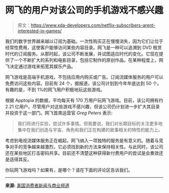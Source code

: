 # 网飞的用户对该公司的手机游戏不感兴趣

> 原文：<https://www.xda-developers.com/netflix-subscribers-arent-interested-in-games/>

我们的数字世界越来越以订阅为基础。一次性购买正在慢慢消失，因为它们让位于经常性费用，这使客户能够访问某些内容目录。网飞是一种可以追溯到 DVD 租赁时代的订阅服务。从那时起，该公司不断发展，并试图适应时代的变化。它现在提供了一个不断扩大的系列和电影目录，包括它制作的原创作品。在某种程度上，网飞决定通过游戏来拓宽其娱乐产品。

网飞游戏是高端手机游戏，不包括应用内购买或广告。订阅流媒体服务的用户可以免费访问这些内容。目前有 24 个，据报道，该公司计划到今年年底达到 50 个。有趣的是，不到 1%的网飞用户积极地玩这些游戏。

根据 Apptopia 的数据，平均每天有 170 万用户玩网飞游戏。目前，该公司拥有约 2.21 亿用户。尽管用户对这些游戏不感兴趣，但该公司仍计划进一步扩大其目录并投资于这一部门。网飞首席运营官 *Greg Peters* 表示:

> 我们将进行实验，尝试许多事情。但我要说，我们对长期目标的关注更多地集中在我们创造与宇宙、角色和我们正在构建的故事相关的特性的能力上。

考虑到电视流媒体服务正在崛起，网飞纳入一项独特的服务是有意义的。随着与竞争对手的竞争越来越激烈，它必须找到新的方法来保持相关性。与此同时，该公司还在某些地区打击密码共享。目前还不清楚这种获得新付费用户的尝试是会奏效还是适得其反。

你玩网飞游戏吗？如果有，是哪个？请在下面的评论区告诉我们。

* * *

**来源:** [美国消费者新闻与商业频道](https://www.cnbc.com/2022/08/06/netflixs-video-game-push-sees-few-subscribers-playing-along.html)